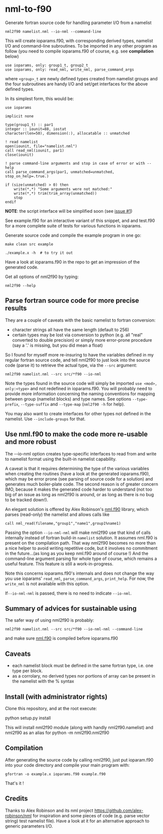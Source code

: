 # nml-to-f90

Generate fortran source code for handling parameter I/O from a namelist

    nml2f90 namelist.nml --io-nml --command-line

This will create ioparams.f90, with corresponding derived types, 
namelist I/O and command-line subroutines.
To be imported in any other program as follow (you need to compile 
ioparams.f90 of course, e.g. see **compilation** below)

    use ioparams, only: group1_t, group2_t
    use ioparams, only: read_nml, write_nml, parse_command_args

where `<group>_t` are newly defined types created from namelist groups
and the four subroutines are handy I/O and set/get interfaces for the
above defined types.

In its simplest form, this would be:

    use ioparams

    implicit none

    type(group1_t) :: par1
    integer :: iounit=88, iostat
    character(len=50), dimension(:), allocatable :: unmatched

    ! read namelist
    open(iounit, file="namelist.nml")
    call read_nml(iounit, par1)
    close(iounit)

    ! parse command-line arguments and stop in case of error or with --help
    call parse_command_args(par1, unmatched=unmatched, stop_on_help=.true.)

    if (size(unmatched) > 0) then
        write(*,*) "Some arguments were not matched:"
        write(*,*) trim(trim_array(unmatched))
        stop
    endif
    


__NOTE__: the script interface will be simplified soon (see [issue #1](https://github.com/perrette/nml-to-f90/issues/1))

See example.f90 for an interactive variant of this snippet, and and test.f90 
for a more complete suite of tests for various functions in ioparams.

Generate source code and compile the example program in one go:

    make clean src example

    ./example.x -h  # to try it out

Have a look at ioparams.f90 in the repo to get an impression of the generated code.

Get all options of nml2f90 by typing:

    nml2f90 --help  

## Parse fortran source code for more precise results

They are a couple of caveats with the basic namelist to fortran conversion:

- character strings all have the same length (default to 256)
- certain types may be lost via conversion to python (e.g. all "real" converted to double precision)
  or simply more error-prone procedure (say a '.' is missing, but you did mean a float)

So I found for myself more re-insuring to have the variables defined in my regular 
fortran source code, and tell nml2f90 to just look into the source code (parse it) 
to retrieve the actual type, via the `--src` argument:

    nml2f90 namelist.nml --src src/*f90 --io-nml
    
Note the types found in the source code will simply be imported `use <mod>, only:<type>`
and not redefined in ioparams.f90. You will probably need to provide
more information concerning the naming conventions for mapping between
group (namelist blocks) and type names. See options `--type-prefix`, `--type-suffix`
and `--type-map` (`nml2f90 -h` for help).

You may also want to create interfaces for other types not defined 
in the namelist. Use `--include-groups` for that.

## Use nml.f90 to make the code more re-usable and more robust

The --io-nml option creates type-specific interfaces to read from and
write to namelist format using the built-in namelist capability.

A caveat is that it requires determining the type of the various 
variables when creating the routines (have a look at the generated 
ioparams.f90), which may be error prone (see parsing of source code 
for a solution) and generates much boiler-plate code. The second
reason is of greater concern IMO, because it makes the generated
code harder to understand (not too big of an issue as long as 
nml2f90 is around, or as long as there is no bug to be tracked down!).

An elegant solution is offered by Alex Robinson's [nml.f90](https://github.com/alex-robinson/nml)
library, which parses (read-only) the namelist and allows calls like

    call nml_read(filename,"group1","name1",group1%name1)

Passing the option `--io-nml-nml` will make nml2f90 use that
kind of calls internally instead of fortran build-in `namelist` solution.
It assumes nml.f90 is present on the compilation path. That way
nml2f90 becomes no more than a nice helper to avoid writing repetitive code, 
but it involves no commitment in the future...(as long as you keep nml.f90 
around of course !)
And the command-line argument parsing for whole type of course, which 
remains a useful feature.  This feature is still a work-in-progress.

Note this concerns ioparams.f90's internals and does not change the way you use 
ioparams' `read_nml`, `parse_command_args`, `print_help`. For now, 
the `write_nml` is not available with this option.

If`--io-nml-nml` is passed, there is no need to indicate `--io-nml`.

## Summary of advices for sustainable using

The safer way of using nml2f90 is probably:

    nml2f90 namelist.nml --src src/*f90 --io-nml-nml --command-line

and make sure [nml.f90](https://github.com/alex-robinson/nml) is compiled before ioparams.f90

## Caveats

- each namelist block must be defined in the same fortran type, i.e. one type per block.
- as a corrolary, no derived types nor portions of array can be present in the 
  namelist with the % syntax 

## Install (with administrator rights)

Clone this repository, and at the root execute:

python setup.py install

This will install nml2f90 module (along with handly nml2f90.namelist)
and nml2f90 as an alias for python -m nml2f90.nml2f90

## Compilation

After generating the source code by calling nml2f90, just put ioparam.f90 
into your code directory and compile your main program with:

    gfortran -o example.x ioparams.f90 example.f90

That's it !

## Credits

Thanks to Alex Robinson and its nml project https://github.com/alex-robinson/nml
for inspiration and some pieces of code (e.g. parse vector string) test namelist file). 
Have a look at it for an alternative approach to generic parameters I/O.
